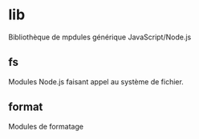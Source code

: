 # lib
Bibliothèque de mpdules générique JavaScript/Node.js

## fs

Modules Node.js faisant appel au système de fichier.

## format

Modules de formatage